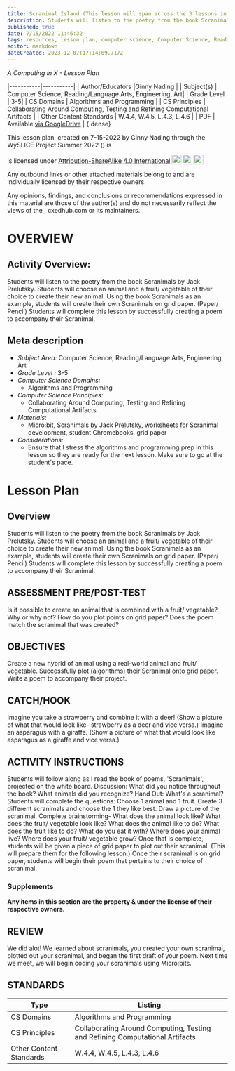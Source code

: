 ```yaml
---
title: Scranimal Island (This lesson will span across the 3 lessons in the library.)
description: Students will listen to the poetry from the book Scranimals by Jack Prelutsky. Students will choose an animal and a fruit/ vegetable of their choice to create their new animal. Using the book Scranimals as an example, students will create their own Scranimals on grid paper. (Paper/ Pencil) Students will complete this lesson by successfully creating a poem to accompany their Scranimal.
published: true
date: 7/15/2022 11:46:32
tags: resources, lesson plan, computer science, Computer Science, Reading/Language Arts, Engineering, Art 
editor: markdown
dateCreated: 2023-12-07T17:14:09.717Z
---
```

*A Computing in X - Lesson Plan*

|-----------|-----------|
| Author/Educators |Ginny Nading |
| Subject(s) | Computer Science, Reading/Language Arts, Engineering, Art|
| Grade Level | 3-5|
| CS Domains | Algorithms and Programming |
| CS Principles | Collaborating Around Computing, Testing and Refining Computational Artifacts |
| Other Content Standards | W.4.4, W.4.5, L.4.3, L.4.6 | 
| PDF | Available [via GoogleDrive]() |
{.dense}






This lesson plan, created on 7-15-2022 by Ginny Nading through the  WySLICE Project Summer 2022 () is  <p xmlns:cc="http://creativecommons.org/ns#" >  is licensed under <a href="http://creativecommons.org/licenses/by-sa/4.0/?ref=chooser-v1" target="_blank" rel="license noopener noreferrer" style="display:inline-block;">Attribution-ShareAlike 4.0 International<img style="height:22px!important;margin-left:3px;vertical-align:text-bottom;" src="https://mirrors.creativecommons.org/presskit/icons/cc.svg?ref=chooser-v1"><img style="height:22px!important;margin-left:3px;vertical-align:text-bottom;" src="https://mirrors.creativecommons.org/presskit/icons/by.svg?ref=chooser-v1"><img style="height:22px!important;margin-left:3px;vertical-align:text-bottom;" src="https://mirrors.creativecommons.org/presskit/icons/sa.svg?ref=chooser-v1"></a></p>


Any outbound links or other attached materials belong to and are individually licensed by their respective owners. 


Any opinions, findings, and conclusions or recommendations expressed in this material are those of the author(s) and do not necessarily reflect the views of the , cxedhub.com or its maintainers.


# OVERVIEW
## Activity Overview:  
Students will listen to the poetry from the book Scranimals by Jack Prelutsky. Students will choose an animal and a fruit/ vegetable of their choice to create their new animal. Using the book Scranimals as an example, students will create their own Scranimals on grid paper. (Paper/ Pencil) Students will complete this lesson by successfully creating a poem to accompany their Scranimal.
## Meta description
+ *Subject Area:* Computer Science, Reading/Language Arts, Engineering, Art 
+ *Grade Level :* 3-5 
+ *Computer Science Domains:*
   + Algorithms and Programming
+ *Computer Science Principles:*
   + Collaborating Around Computing, Testing and Refining Computational Artifacts
+ *Materials:* 
   + Micro:bit, Scranimals by Jack Prelutsky, worksheets for Scranimal development, student Chromebooks, grid paper
+ *Considerations:*
   + Ensure that I stress the algorithms and programming prep in this lesson so they are ready for the next lesson. Make sure to go at the student's pace.


# Lesson Plan
## Overview
Students will listen to the poetry from the book Scranimals by Jack Prelutsky. Students will choose an animal and a fruit/ vegetable of their choice to create their new animal. Using the book Scranimals as an example, students will create their own Scranimals on grid paper. (Paper/ Pencil) Students will complete this lesson by successfully creating a poem to accompany their Scranimal.
## ASSESSMENT PRE/POST-TEST
Is it possible to create an animal that is combined with a fruit/ vegetable? Why or why not?
How do you plot points on grid paper?
Does the poem match the scranimal that was created?
## OBJECTIVES
Create a new hybrid of animal using a real-world animal and fruit/ vegetable.
Successfully plot (algorithms) their Scranimal onto grid paper. 
Write a poem to accompany their project.


## CATCH/HOOK
Imagine you take a strawberry and combine it with a deer! (Show a picture of what that would look like- strawberry as a deer and vice versa.) Imagine an asparagus with a giraffe. (Show a picture of what that would look like asparagus as a giraffe and vice versa.)


## ACTIVITY INSTRUCTIONS
Students will follow along as I read the book of poems, 'Scranimals', projected on the white board. 
Discussion: What did you notice throughout the book? What animals did you recognize?
Hand Out: What's a scranimal? Students will complete the questions: Choose 1 animal and 1 fruit. Create 3 different scranimals and choose the 1 they like best. Draw a picture of the scranimal. Complete brainstorming- What does the animal look like? What does the fruit/ vegetable look like? What does the animal like to do? What does the fruit like to do? What do you eat it with? Where does your animal live? Where does your fruit/ vegetable grow?
Once that is complete, students will be given a piece of grid paper to plot out their scranimal. (This will prepare them for the following lesson.)
Once their scranimal is on grid paper, students will begin their poem that pertains to their choice of scranimal.


### Supplements
**Any items in this section are the property & under the license of their respective owners.**






## REVIEW
We did alot! We learned about scranimals, you created your own scranimal, plotted out your scranimal, and began the first draft of your poem. Next time we meet, we will begin coding your scranimals using Micro:bits.
## STANDARDS        
| Type | Listing | 
|-----------|-----------|
| CS Domains  | Algorithms and Programming|
| CS Principles   | Collaborating Around Computing, Testing and Refining Computational Artifacts|
| Other Content Standards | W.4.4, W.4.5, L.4.3, L.4.6  |